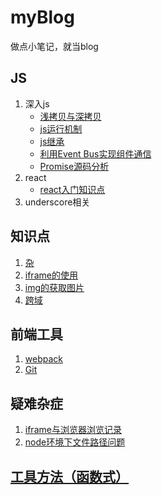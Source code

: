 # myBlog
做点小笔记，就当blog

## JS
1. 深入js
    - [浅拷贝与深拷贝](./js/clone)
    - [js运行机制](./js/run)
    - [js继承](./js/instance)
    - [利用Event Bus实现组件通信](./js/event)
    - [Promise源码分析](./js/promise)
1. react
    - [react入门知识点](./react/react)
1. underscore相关

## 知识点
1. [杂](./point/index)
1. [iframe的使用](./point/iframe)
1. [img的获取图片](./point/img)
1. [跨域](./point/access)

## 前端工具
1. [webpack](./webpack/webpack)
1. [Git](./git)

## 疑难杂症
1. [iframe与浏览器浏览记录](./qa/iframe)
1. [node环境下文件路径问题](./qa/path)

## [工具方法（函数式）](https://leogoo.github.io/utils)